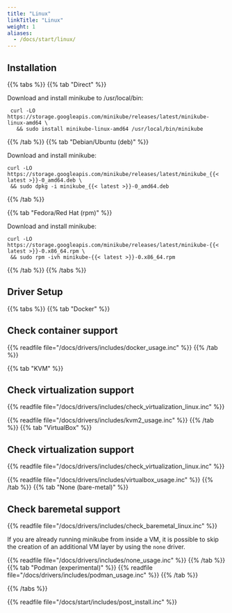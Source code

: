```yaml
---
title: "Linux"
linkTitle: "Linux"
weight: 1
aliases:
  - /docs/start/linux/
---
```


## Installation

{{% tabs %}}
{{% tab "Direct" %}}

Download and install minikube to /usr/local/bin:

```shell
 curl -LO https://storage.googleapis.com/minikube/releases/latest/minikube-linux-amd64 \
   && sudo install minikube-linux-amd64 /usr/local/bin/minikube
```
{{% /tab %}}
{{% tab "Debian/Ubuntu (deb)" %}}

Download and install minikube:

```shell
curl -LO https://storage.googleapis.com/minikube/releases/latest/minikube_{{< latest >}}-0_amd64.deb \
 && sudo dpkg -i minikube_{{< latest >}}-0_amd64.deb
 ```

{{% /tab %}}

{{% tab "Fedora/Red Hat (rpm)" %}}

Download and install minikube:

```shell
curl -LO https://storage.googleapis.com/minikube/releases/latest/minikube-{{< latest >}}-0.x86_64.rpm \
 && sudo rpm -ivh minikube-{{< latest >}}-0.x86_64.rpm
 ```

{{% /tab %}}
{{% /tabs %}}

## Driver Setup

{{% tabs %}}
{{% tab "Docker" %}}
## Check container support
{{% readfile file="/docs/drivers/includes/docker_usage.inc" %}}
{{% /tab %}}

{{% tab "KVM" %}}
## Check virtualization support
{{% readfile file="/docs/drivers/includes/check_virtualization_linux.inc" %}}

{{% readfile file="/docs/drivers/includes/kvm2_usage.inc" %}}
{{% /tab %}}
{{% tab "VirtualBox" %}}
## Check virtualization support
{{% readfile file="/docs/drivers/includes/check_virtualization_linux.inc" %}}

{{% readfile file="/docs/drivers/includes/virtualbox_usage.inc" %}}
{{% /tab %}}
{{% tab "None (bare-metal)" %}}
## Check baremetal support
{{% readfile file="/docs/drivers/includes/check_baremetal_linux.inc" %}}

If you are already running minikube from inside a VM, it is possible to skip the creation of an additional VM layer by using the `none` driver.

{{% readfile file="/docs/drivers/includes/none_usage.inc" %}}
{{% /tab %}}
{{% tab "Podman (experimental)" %}}
{{% readfile file="/docs/drivers/includes/podman_usage.inc" %}}
{{% /tab %}}


{{% /tabs %}}

{{% readfile file="/docs/start/includes/post_install.inc" %}}

